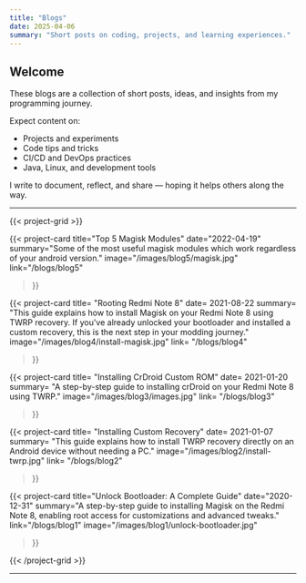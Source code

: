 ```yaml
---
title: "Blogs"
date: 2025-04-06
summary: "Short posts on coding, projects, and learning experiences."
---
```


## Welcome

These blogs are a collection of short posts, ideas, and insights from my programming journey.

Expect content on:

- Projects and experiments  
- Code tips and tricks  
- CI/CD and DevOps practices  
- Java, Linux, and development tools  

I write to document, reflect, and share — hoping it helps others along the way.

---

{{< project-grid >}}

  {{< project-card
    title="Top 5 Magisk Modules"
    date="2022-04-19"
    summary="Some of the most useful magisk modules which work regardless of your android version."
    image="/images/blog5/magisk.jpg"
    link="/blogs/blog5"
  >}}

  {{< project-card
    title= "Rooting Redmi Note 8"
    date= 2021-08-22
   summary= "This guide explains how to install Magisk on your Redmi Note 8 using TWRP recovery. If you've already unlocked your bootloader and installed a custom recovery, this is the next step in your modding journey." 
    image="/images/blog4/install-magisk.jpg"
    link= "/blogs/blog4"
  >}}


  {{< project-card
    title= "Installing CrDroid Custom ROM"
    date= 2021-01-20
    summary= "A step-by-step guide to installing crDroid on your Redmi Note 8 using TWRP." 
    image="/images/blog3/images.jpg"
    link= "/blogs/blog3"
  >}}

  {{< project-card
    title= "Installing Custom Recovery"
    date= 2021-01-07
    summary= "This guide explains how to install TWRP recovery directly on an Android device without needing a PC."
    image="/images/blog2/install-twrp.jpg"
    link= "/blogs/blog2"
  >}}

  {{< project-card
      title="Unlock Bootloader: A Complete Guide"
      date="2020-12-31"
      summary="A step-by-step guide to installing Magisk on the Redmi Note 8, enabling root access for customizations and advanced tweaks."
      link="/blogs/blog1"
      image="/images/blog1/unlock-bootloader.jpg"
  >}}

  {{< /project-grid >}}

---
